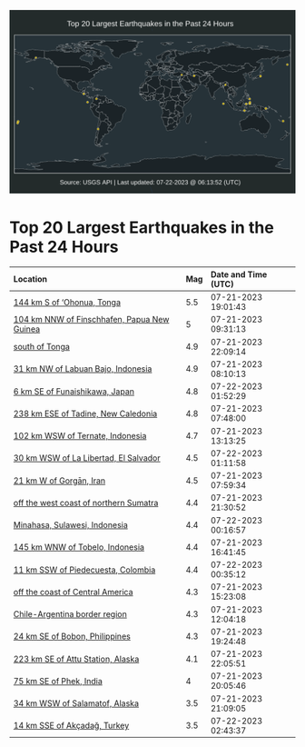 ![Map](./map.png)

# Top 20 Largest Earthquakes in the Past 24 Hours

| Location | Mag | Date and Time (UTC) |
|:---|:---|:---|
| [144 km S of ‘Ohonua, Tonga](https://earthquake.usgs.gov/earthquakes/eventpage/us7000khgr) | 5.5 | 07-21-2023 19:01:43 |
| [104 km NNW of Finschhafen, Papua New Guinea](https://earthquake.usgs.gov/earthquakes/eventpage/us7000khd5) | 5 | 07-21-2023 09:31:13 |
| [south of Tonga](https://earthquake.usgs.gov/earthquakes/eventpage/us7000khig) | 4.9 | 07-21-2023 22:09:14 |
| [31 km NW of Labuan Bajo, Indonesia](https://earthquake.usgs.gov/earthquakes/eventpage/us7000khcr) | 4.9 | 07-21-2023 08:10:13 |
| [6 km SE of Funaishikawa, Japan](https://earthquake.usgs.gov/earthquakes/eventpage/us7000khj2) | 4.8 | 07-22-2023 01:52:29 |
| [238 km ESE of Tadine, New Caledonia](https://earthquake.usgs.gov/earthquakes/eventpage/us7000khcn) | 4.8 | 07-21-2023 07:48:00 |
| [102 km WSW of Ternate, Indonesia](https://earthquake.usgs.gov/earthquakes/eventpage/us7000khej) | 4.7 | 07-21-2023 13:13:25 |
| [30 km WSW of La Libertad, El Salvador](https://earthquake.usgs.gov/earthquakes/eventpage/us7000khiy) | 4.5 | 07-22-2023 01:11:58 |
| [21 km W of Gorgān, Iran](https://earthquake.usgs.gov/earthquakes/eventpage/us7000khcq) | 4.5 | 07-21-2023 07:59:34 |
| [off the west coast of northern Sumatra](https://earthquake.usgs.gov/earthquakes/eventpage/us7000khi5) | 4.4 | 07-21-2023 21:30:52 |
| [Minahasa, Sulawesi, Indonesia](https://earthquake.usgs.gov/earthquakes/eventpage/us7000khiq) | 4.4 | 07-22-2023 00:16:57 |
| [145 km WNW of Tobelo, Indonesia](https://earthquake.usgs.gov/earthquakes/eventpage/us7000khg2) | 4.4 | 07-21-2023 16:41:45 |
| [11 km SSW of Piedecuesta, Colombia](https://earthquake.usgs.gov/earthquakes/eventpage/us7000khit) | 4.4 | 07-22-2023 00:35:12 |
| [off the coast of Central America](https://earthquake.usgs.gov/earthquakes/eventpage/us7000khft) | 4.3 | 07-21-2023 15:23:08 |
| [Chile-Argentina border region](https://earthquake.usgs.gov/earthquakes/eventpage/us7000kheh) | 4.3 | 07-21-2023 12:04:18 |
| [24 km SE of Bobon, Philippines](https://earthquake.usgs.gov/earthquakes/eventpage/us7000khh5) | 4.3 | 07-21-2023 19:24:48 |
| [223 km SE of Attu Station, Alaska](https://earthquake.usgs.gov/earthquakes/eventpage/us7000khi9) | 4.1 | 07-21-2023 22:05:51 |
| [75 km SE of Phek, India](https://earthquake.usgs.gov/earthquakes/eventpage/us7000khhf) | 4 | 07-21-2023 20:05:46 |
| [34 km WSW of Salamatof, Alaska](https://earthquake.usgs.gov/earthquakes/eventpage/ak0239af45c3) | 3.5 | 07-21-2023 21:09:05 |
| [14 km SSE of Akçadağ, Turkey](https://earthquake.usgs.gov/earthquakes/eventpage/us7000khja) | 3.5 | 07-22-2023 02:43:37 |
